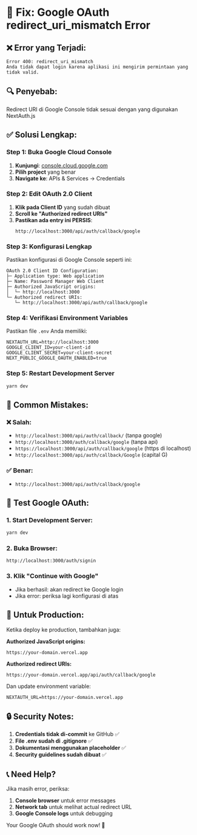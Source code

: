 # 🔧 Fix: Google OAuth redirect_uri_mismatch Error

## ❌ Error yang Terjadi:
```
Error 400: redirect_uri_mismatch
Anda tidak dapat login karena aplikasi ini mengirim permintaan yang tidak valid.
```

## 🔍 Penyebab:
Redirect URI di Google Console tidak sesuai dengan yang digunakan NextAuth.js

## ✅ Solusi Lengkap:

### Step 1: Buka Google Cloud Console
1. **Kunjungi**: [console.cloud.google.com](https://console.cloud.google.com)
2. **Pilih project** yang benar
3. **Navigate ke**: APIs & Services → Credentials

### Step 2: Edit OAuth 2.0 Client
1. **Klik pada Client ID** yang sudah dibuat
2. **Scroll ke "Authorized redirect URIs"**
3. **Pastikan ada entry ini PERSIS**:
   ```
   http://localhost:3000/api/auth/callback/google
   ```

### Step 3: Konfigurasi Lengkap
Pastikan konfigurasi di Google Console seperti ini:

```
OAuth 2.0 Client ID Configuration:
├─ Application type: Web application
├─ Name: Password Manager Web Client
├─ Authorized JavaScript origins:
│  └─ http://localhost:3000
└─ Authorized redirect URIs:
   └─ http://localhost:3000/api/auth/callback/google
```

### Step 4: Verifikasi Environment Variables
Pastikan file `.env` Anda memiliki:

```env
NEXTAUTH_URL=http://localhost:3000
GOOGLE_CLIENT_ID=your-client-id
GOOGLE_CLIENT_SECRET=your-client-secret
NEXT_PUBLIC_GOOGLE_OAUTH_ENABLED=true
```

### Step 5: Restart Development Server
```bash
yarn dev
```

## 🎯 Common Mistakes:

### ❌ Salah:
- `http://localhost:3000/api/auth/callback/` (tanpa google)
- `http://localhost:3000/auth/callback/google` (tanpa api)
- `https://localhost:3000/api/auth/callback/google` (https di localhost)
- `http://localhost:3000/api/auth/callback/Google` (capital G)

### ✅ Benar:
- `http://localhost:3000/api/auth/callback/google`

## 📱 Test Google OAuth:

### 1. Start Development Server:
```bash
yarn dev
```

### 2. Buka Browser:
```
http://localhost:3000/auth/signin
```

### 3. Klik "Continue with Google"
- Jika berhasil: akan redirect ke Google login
- Jika error: periksa lagi konfigurasi di atas

## 🚀 Untuk Production:

Ketika deploy ke production, tambahkan juga:

**Authorized JavaScript origins:**
```
https://your-domain.vercel.app
```

**Authorized redirect URIs:**
```
https://your-domain.vercel.app/api/auth/callback/google
```

Dan update environment variable:
```env
NEXTAUTH_URL=https://your-domain.vercel.app
```

## 🔒 Security Notes:

1. **Credentials tidak di-commit** ke GitHub ✅
2. **File .env sudah di .gitignore** ✅  
3. **Dokumentasi menggunakan placeholder** ✅
4. **Security guidelines sudah dibuat** ✅

## 📞 Need Help?

Jika masih error, periksa:
1. **Console browser** untuk error messages
2. **Network tab** untuk melihat actual redirect URL
3. **Google Console logs** untuk debugging

Your Google OAuth should work now! 🎉
